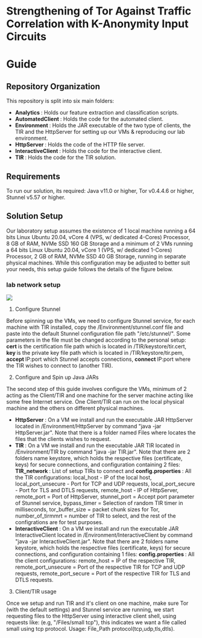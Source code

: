 # Strengthening of Tor Against Traffic Correlation with K-Anonymity Input Circuits

# Guide

## Repository Organization

This repository is split into six main folders:

* <strong> Analytics </strong>: Holds our feature extraction and classification scripts.
* <strong> AutomatedClient </strong>: Holds the code for the automated client.
* <strong> Environment </strong>: Holds the JAR executable of the two type of clients, the TIR and the HttpServer for setting up our VMs & reproducing our lab environment.
* <strong> HttpServer </strong>: Holds the code of the HTTP file server.
* <strong> InteractiveClient </strong>: Holds the code for the interactive client.
* <strong> TIR </strong>: Holds the code for the TIR solution.

## Requirements

To run our solution, its required: Java v11.0 or higher, Tor v0.4.4.6 or higher, Stunnel v5.57 or higher.

## Solution Setup

Our laboratory setup assumes the existence of 1 local machine running a 64 bits Linux Ubuntu 20.04, vCore 4 (VPS, w/ dedicated 4-Cores) Processor, 8 GB of RAM, NVMe SSD 160 GB Storage and a minimum of 2 VMs running a 64 bits Linux Ubuntu 20.04, vCore 1 (VPS, w/ dedicated 1-Cores) Processor, 2 GB of RAM, NVMe SSD 40 GB Storage, running in separate physical machines. While this configuration may be adjusted to better suit your needs, this setup guide follows the details of the figure below. 

### lab network setup
![](https://github.com/joaoteixeira96/Thesis/Environment/EnvironmentSetup.png?raw=true)

1. Configure Stunnel

Before spinning up the VMs, we need to configure Stunnel service, for each machine with TIR installed, copy the /Environment/stunnel.conf file and paste into the default Stunnel configuration file path "/etc/stunnel/". Some parameters in the file must be changed according to the personal setup: <strong> cert </strong> is the certification file path which is located in /TIR/keystore/tir.cert, <strong> key </strong> is the private key file path which is located in /TIR/keystore/tir.pem, <strong> accept </strong> IP:port which Stunnel accepts connections, <strong> connect </strong> IP:port where the TIR wishes to connect to (another TIR).

2. Configure and Spin up Java JARs

The second step of this guide involves configure the VMs, minimum of 2 acting as the Client/TIR and one machine for the server machine acting like some free Internet service. One Client/TIR can run on the local physical machine and the others on different physical machines.

* <strong> HttpServer </strong>: On a VM we install and run the executable JAR HttpServer located in /Environment/HttpServer by command "java -jar HttpServer.jar". Note that there is a folder named Files where locates the files that the clients wishes to request.
* <strong> TIR </strong>: On a VM we install and run the executable JAR TIR located in /Environment/TIR by command "java -jar TIR.jar". Note that there are 2 folders name keystore, which holds the respective files (certificate, keys) for secure connections, and configuration containing 2 files: <strong> TIR_network </strong>: List of setup TIRs to connect and <strong> config.properties </strong>: All the TIR configurations: local_host - IP of the local host, local_port_unsecure - Port for TCP and UDP requests, local_port_secure - Port for TLS and DTLS requests, remote_host - IP of HttpServer, remote_port = Port of HttpServer, stunnel_port = Accept port parameter of Stunnel service, bypass_timer = Selection of random TIR timer in milliseconds, tor_buffer_size = packet chunk sizes for Tor, number_of_tirmmrt = number of TIR to select, and the rest of the configrations are for test purposes.
* <strong> InteractiveClient </strong>: On a VM we install and run the executable JAR InteractiveClient located in /Environment/InteractiveClient by command "java -jar InteractiveClient.jar". Note that there are 2 folders name keystore, which holds the respective files (certificate, keys) for secure connections, and configuration containing 1 files: <strong> config.properties </strong>: All the client configurations: remote_host = IP of the respective TIR, remote_port_unsecure = Port of the respective TIR for TCP and UDP requests, remote_port_secure = Port of the respective TIR for TLS and DTLS requests.

3. Client/TIR usage

Once we setup and run TIR and it's client on one machine, make sure Tor (with the default settings) and Stunnel service are running, we start requesting files to the HttpServer using interactive client shell, using requests like: (e.g, "/Files/small tcp"), this indicates we want a file called small using tcp protocol. Usage: File_Path protocol(tcp,udp,tls,dtls).

